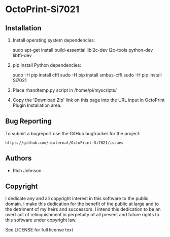# OctoPrint-Si7021

Installation
------------

1. Install operating system dependencies:

    sudo apt-get install build-essential libi2c-dev i2c-tools python-dev libffi-dev

2. pip install Python dependencies:

    sudo -H pip install cffi
    sudo -H pip install smbus-cffi
    sudo -H pip install Si7021

3. Place rhandtemp.py script in /home/pi/myscripts/

4. Copy the 'Download Zip' link on this page into the URL input in OctoPrint
   Plugin Installation area.

Bug Reporting
-------------

To submit a bugreport use the GitHub bugtracker for the project:

    https://github.com/nixternal/OctoPrint-Si7021/issues

Authors
-------

* Rich Johnson

Copyright
---------
I dedicate any and all copyright interest in this software to the
public domain. I make this dedication for the benefit of the public at
large and to the detriment of my heirs and successors. I intend this
dedication to be an overt act of relinquishment in perpetuity of all
present and future rights to this software under copyright law.

See LICENSE for full license text
